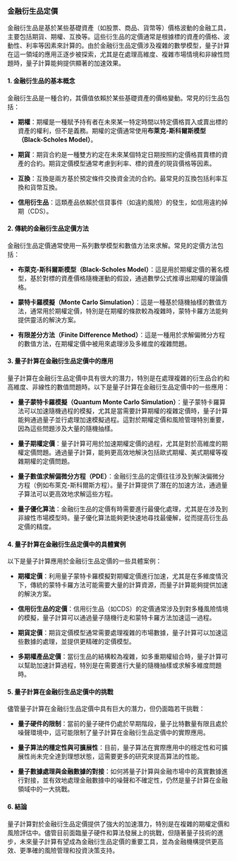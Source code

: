 ### **金融衍生品定價**

金融衍生品是基於某些基礎資產（如股票、商品、貨幣等）價格波動的金融工具，主要包括期貨、期權、互換等。這些衍生品的定價通常是根據標的資產的價格、波動性、利率等因素來計算的。由於金融衍生品定價涉及複雜的數學模型，量子計算在這一領域的應用正逐步被探索，尤其是在處理高維度、複雜市場情境和非線性問題時，量子計算能夠提供顯著的加速效果。

#### **1. 金融衍生品的基本概念**
金融衍生品是一種合約，其價值依賴於某些基礎資產的價格變動。常見的衍生品包括：

- **期權**：期權是一種賦予持有者在未來某一特定時間以特定價格買入或賣出標的資產的權利，但不是義務。期權的定價通常使用**布萊克-斯科爾斯模型（Black-Scholes Model）**。
  
- **期貨**：期貨合約是一種雙方約定在未來某個特定日期按照約定價格買賣標的資產的合約。期貨定價模型通常考慮到利率、標的資產的現貨價格等因素。

- **互換**：互換是兩方基於預定條件交換資金流的合約。最常見的互換包括利率互換和貨幣互換。

- **信用衍生品**：這類產品依賴於信貸事件（如違約風險）的發生，如信用違約掉期（CDS）。

#### **2. 傳統的金融衍生品定價方法**
金融衍生品定價通常使用一系列數學模型和數值方法來求解。常見的定價方法包括：

- **布萊克-斯科爾斯模型（Black-Scholes Model）**：這是用於期權定價的著名模型，基於對標的資產價格隨機運動的假設，通過數學公式推導出期權的理論價格。

- **蒙特卡羅模擬（Monte Carlo Simulation）**：這是一種基於隨機抽樣的數值方法，通常用於期權定價，特別是在期權的條款較為複雜時，蒙特卡羅方法能夠提供靈活的解決方案。

- **有限差分方法（Finite Difference Method）**：這是一種用於求解偏微分方程的數值方法，在期權定價中被用來處理涉及多維度的複雜問題。

#### **3. 量子計算在金融衍生品定價中的應用**
量子計算在金融衍生品定價中具有很大的潛力，特別是在處理複雜的衍生品合約和高維度、非線性的數值問題時。以下是量子計算在金融衍生品定價中的一些應用：

- **量子蒙特卡羅模擬（Quantum Monte Carlo Simulation）**：量子蒙特卡羅算法可以加速隨機過程的模擬，尤其是當需要計算期權的複雜定價時，量子計算能夠通過量子並行處理加速模擬過程。這對於期權定價和風險管理特別重要，因為這些問題涉及大量的隨機抽樣。

- **量子期權定價**：量子計算可用於加速期權定價的過程，尤其是對於高維度的期權定價問題。通過量子計算，能夠更高效地解決包括歐式期權、美式期權等複雜期權的定價問題。

- **量子數值求解偏微分方程（PDE）**：金融衍生品的定價往往涉及到解決偏微分方程（例如布萊克-斯科爾斯方程）。量子計算提供了潛在的加速方法，通過量子算法可以更高效地求解這些方程。

- **量子優化算法**：金融衍生品的定價有時需要進行最優化處理，尤其是在涉及到非線性市場模型時。量子優化算法能夠更快速地尋找最優解，從而提高衍生品定價的精度。

#### **4. 量子計算在金融衍生品定價中的具體實例**
以下是量子計算應用於金融衍生品定價的一些具體案例：

- **期權定價**：利用量子蒙特卡羅模擬對期權定價進行加速，尤其是在多維度情況下，傳統的蒙特卡羅方法可能需要大量的計算資源，而量子計算能夠提供加速的解決方案。

- **信用衍生品的定價**：信用衍生品（如CDS）的定價通常涉及到對多種風險情境的模擬，量子計算可以通過量子隨機行走和蒙特卡羅方法加速這一過程。

- **期貨定價**：期貨定價模型通常需要處理複雜的市場數據，量子計算可以加速這些數據的處理，並提供更精確的定價模型。

- **多期權產品定價**：當衍生品的結構較為複雜，如多重期權組合時，量子計算可以幫助加速計算過程，特別是在需要進行大量的隨機抽樣或求解多維度問題時。

#### **5. 量子計算在金融衍生品定價中的挑戰**
儘管量子計算在金融衍生品定價中具有巨大的潛力，但仍面臨若干挑戰：

- **量子硬件的限制**：當前的量子硬件仍處於早期階段，量子比特數量有限且處於噪聲環境中，這可能限制了量子計算在金融衍生品定價中的實際應用。

- **量子算法的穩定性與可擴展性**：目前，量子算法在實際應用中的穩定性和可擴展性尚未完全達到理想狀態，這需要更多的研究來提高算法的性能。

- **量子數據處理與金融數據的對接**：如何將量子計算與金融市場中的真實數據進行對接，並有效地處理金融數據中的噪聲和不確定性，仍然是量子計算在金融領域中的一大挑戰。

#### **6. 結論**
量子計算對於金融衍生品定價提供了強大的加速潛力，特別是在複雜的期權定價和風險評估中。儘管目前面臨量子硬件和算法發展上的挑戰，但隨著量子技術的進步，未來量子計算有望成為金融衍生品定價的重要工具，並為金融機構提供更高效、更準確的風險管理和投資決策支持。